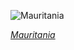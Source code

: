 
![Mauritania](https://www.gstatic.com/prettyearth/assets/full/6358.jpg)

*[Mauritania](https://www.google.com/maps/@19.323242,-15.873748,16z/data=!3m1!1e3)*
